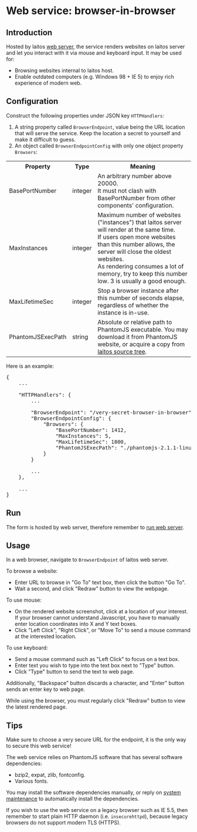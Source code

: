 # Web service: browser-in-browser

## Introduction
Hosted by laitos [web server](https://github.com/HouzuoGuo/laitos/wiki/Daemon:-web-server), the service renders websites
on laitos server and let you interact with it via mouse and keyboard input. It may be used for:
- Browsing websites internal to laitos host.
- Enable outdated computers (e.g. Windows 98 + IE 5) to enjoy rich experience of modern web.

## Configuration
Construct the following properties under JSON key `HTTPHandlers`:
1. A string property called `BrowserEndpoint`, value being the URL location that will serve the service. Keep the
   location a secret to yourself and make it difficult to guess.
2. An object called `BrowserEndpointConfig` with only one object property `Browsers`:
<table>
<tr>
    <th>Property</th>
    <th>Type</th>
    <th>Meaning</th>
</tr>
<tr>
    <td>BasePortNumber</td>
    <td>integer</td>
    <td>
        An arbitrary number above 20000.
        <br/>
        It must not clash with BasePortNumber from other components' configuration.
    </td>
</tr>
<tr>
    <td>MaxInstances</td>
    <td>integer</td>
    <td>
        Maximum number of websites ("instances") that laitos server will render at the same time.
        <br/>
        If users open more websites than this number allows, the server will close the oldest websites.
        <br/>
        As rendering consumes a lot of memory, try to keep this number low. 3 is usually a good enough.
    </td>
</tr>
<tr>
    <td>MaxLifetimeSec</td>
    <td>integer</td>
    <td>Stop a browser instance after this number of seconds elapse, regardless of whether the instance is in-use.</td>
</tr>
<tr>
    <td>PhantomJSExecPath</td>
    <td>string</td>
    <td>
        Absolute or relative path to PhantomJS executable. You may download it from PhantomJS website, or acquire a copy
        from <a href="https://github.com/HouzuoGuo/laitos/tree/master/addon">laitos source tree</a>.
    </td>
</tr>
</table>

Here is an example:
<pre>
{
    ...

    "HTTPHandlers": {
        ...

        "BrowserEndpoint": "/very-secret-browser-in-browser",
        "BrowserEndpointConfig": {
            "Browsers": {
                "BasePortNumber": 1412,
                "MaxInstances": 5,
                "MaxLifetimeSec": 1800,
                "PhantomJSExecPath": "./phantomjs-2.1.1-linux-x86_64"
            }
        }

        ...
    },

    ...
}
</pre>

## Run
The form is hosted by web server, therefore remember to [run web server](https://github.com/HouzuoGuo/laitos/wiki/Daemon:-web-server#run).

## Usage
In a web browser, navigate to `BrowserEndpoint` of laitos web server.

To browse a website:
- Enter URL to browse in "Go To" text box, then click the button "Go To".
- Wait a second, and click "Redraw" button to view the webpage.

To use mouse:
- On the rendered website screenshot, click at a location of your interest. If your browser cannot understand
  Javascript, you have to manually enter location coordinates into X and Y text boxes.
- Click "Left Click", "Right Click", or "Move To" to send a mouse command at the interested location.

To use keyboard:
- Send a mouse command such as "Left Click" to focus on a text box.
- Enter text you wish to type into the text box next to "Type" button.
- Click "Type" button to send the text to web page.

Additionally, "Backspace" button discards a character, and "Enter" button sends an enter key to web page.

While using the browser, you must regularly click "Redraw" button to view the latest rendered page. 

## Tips
Make sure to choose a very secure URL for the endpoint, it is the only way to secure this web service!

The web service relies on PhantomJS software that has several software dependencies:
- bzip2, expat, zlib, fontconfig.
- Various fonts.

You may install the software dependencies manually, or reply on [system maintenance](https://github.com/HouzuoGuo/laitos/wiki/Daemon:-system-maintenance)
to automatically install the dependencies.

If you wish to use the web service on a legacy browser such as IE 5.5, then remember to start plain HTTP daemon
(i.e. `insecurehttpd`), because legacy browsers do not support modern TLS (HTTPS). 